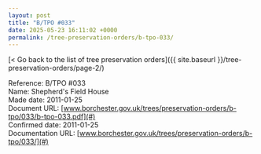 ```yaml
---
layout: post
title: "B/TPO #033"
date: 2025-05-23 16:11:02 +0000
permalink: /tree-preservation-orders/b-tpo-033/
---
```


[< Go back to the list of tree preservation orders]({{ site.baseurl }}/tree-preservation-orders/page-2/)

Reference:	B/TPO #033 <br/>
Name: Shepherd's Field House<br/>
Made date: 2011-01-25<br/>
Document URL: [www.borchester.gov.uk/trees/preservation-orders/b-tpo/033/b-tpo-033.pdf](#)<br/>
Confirmed date: 2011-01-25<br/>
Documentation URL: [www.borchester.gov.uk/trees/preservation-orders/b-tpo/033/](#)<br/>
